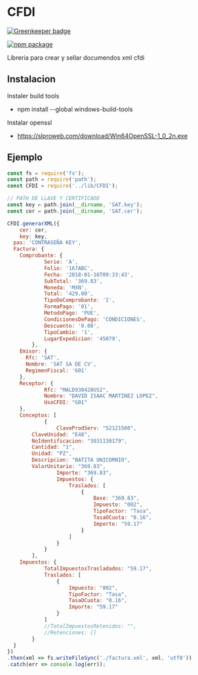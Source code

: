 # CFDI

[![Greenkeeper badge](https://badges.greenkeeper.io/PolygonTechMX/CFDI.svg)](https://greenkeeper.io/)

[![npm package](https://nodei.co/npm/cfdi.png?downloads=true&downloadRank=true&stars=true)](https://nodei.co/npm/cfdi/)

Libreria para crear y sellar documendos xml cfdi

Instalacion
------------

Instaler build tools

* npm install --global windows-build-tools

Instalar openssl

* https://slproweb.com/download/Win64OpenSSL-1_0_2n.exe

Ejemplo
------------

```javascript
const fs = require('fs');
const path = require('path');
const CFDI = require('../lib/CFDI');

// PATH DE LLAVE Y CERTIFICADO
const key = path.join(__dirname, 'SAT.key');
const cer = path.join(__dirname, 'SAT.cer');

CFDI.generarXML({
	cer: cer,
	key: key,
  pas: 'CONTRASEÑA KEY',
  Factura: {
    Comprobante: {
			Serie: 'A',
			Folio: '167ABC',
			Fecha: '2018-01-16T09:33:43',
			SubTotal: '369.83',
			Moneda: 'MXN',
			Total: '429.00',
			TipoDeComprobante: 'I',
			FormaPago: '01',
			MetodoPago: 'PUE',
			CondicionesDePago: 'CONDICIONES',
			Descuento: '0.00',
			TipoCambio: '1',
			LugarExpedicion: '45079',
		},
    Emisor: {
      Rfc: 'SAT',
      Nombre: 'SAT SA DE CV',
      RegimenFiscal: '601'
    },
    Receptor: {
			Rfc: "MALD930428US2", 
			Nombre: "DAVID ISAAC MARTINEZ LOPEZ", 
			UsoCFDI: "G01"
    },
    Conceptos: [
			{
				ClaveProdServ: "52121500",
        ClaveUnidad: "E48",
        NoIdentificacion: "3031130179",
        Cantidad: "1",
        Unidad: "PZ",
        Descripcion: "BATITA UNICORNIO",
        ValorUnitario: "369.83",
				Importe: "369.83",
				Impuestos: {
					Traslados: [
						{
							Base: "369.83",
							Impuesto: "002",
							TipoFactor: "Tasa",
							TasaOCuota: "0.16",
							Importe: "59.17"
						}
					]
				}
			}
		],
    Impuestos: {
			TotalImpuestosTrasladados: "59.17", 
			Traslados: [
				{
					Impuesto: "002", 
					TipoFactor: "Tasa", 
					TasaOCuota: "0.16", 
					Importe: "59.17"
				}
			]
			//TotalImpuestosRetenidos: "",
			//Retenciones: []
		}
  }
})
.then(xml => fs.writeFileSync('./factura.xml', xml, 'utf8'))
.catch(err => console.log(err));
```
